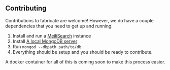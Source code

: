 ## Contributing

Contributions to fabricate are welcome! However, we do have a couple dependencies that you need to get up and running. 

1. Install and run a [MeiliSearch](https://docs.meilisearch.com/guides/introduction/quick_start_guide.html) instance
2. Install [A local MongoDB server](https://www.mongodb.com/try/download/community)
3. Run `mongod --dbpath path/to/db`
4. Everything should be setup and you should be ready to contribute.

A docker container for all of this is coming soon to make this process easier.